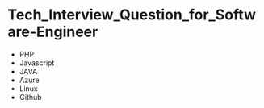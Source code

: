 # Tech_Interview_Question_for_Software-Engineer
 
 * PHP
 * Javascript
 * JAVA
 * Azure
 * Linux
 * Github
